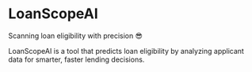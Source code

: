 # LoanScopeAI
Scanning loan eligibility with precision 😎

LoanScopeAI is a tool that predicts loan eligibility by analyzing applicant data for smarter, faster lending decisions.
